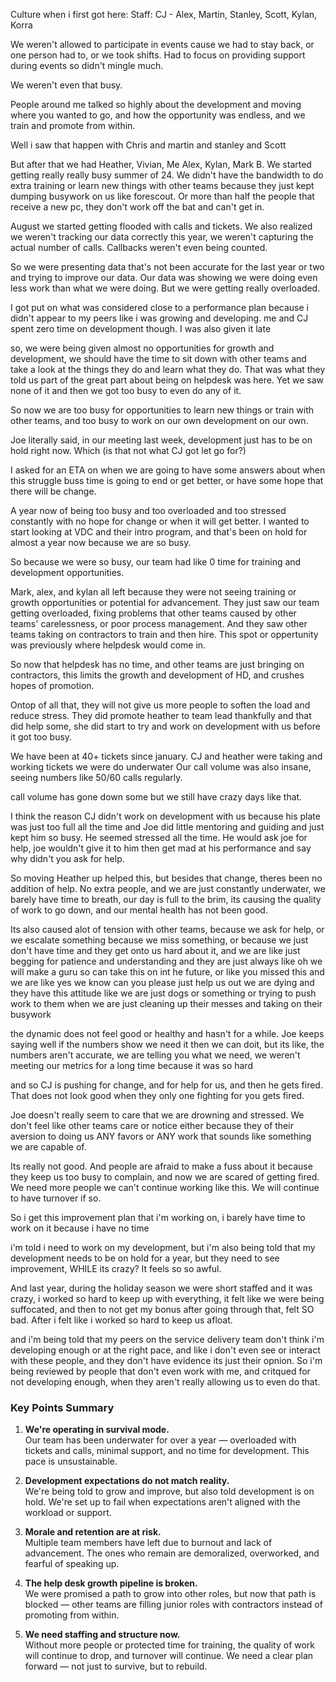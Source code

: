 Culture when i first got here: 
Staff: CJ - Alex, Martin, Stanley, Scott, Kylan, Korra

We weren't allowed to participate in events cause we had to stay back, or one person had to, or we took shifts. Had to focus on providing support during events so didn't mingle much.

We weren't even that busy. 

People around me talked so highly about the development and moving where you wanted to go, and how the opportunity was endless, and we train and promote from within.

Well i saw that happen with Chris and martin and stanley and Scott

But after that we had Heather, Vivian, Me Alex, Kylan, Mark B.
We started getting really really busy summer of 24. 
We didn't have the bandwidth to do extra training or learn new things with other teams because they just kept dumping busywork on us like forescout. Or more than half the people that receive a new pc, they don't work off the bat and can't get in.

August we started getting flooded with calls and tickets.
We also realized we weren't tracking our data correctly this year, we weren't capturing the actual number of calls. Callbacks weren't even being counted.

So we were presenting data that's not been accurate for the last year or two and trying to improve our data. Our data was showing we were doing even less work than what we were doing. But we were getting really overloaded.

I got put on what was considered close to a performance plan because i didn't appear to my peers like i was growing and developing. 
me and CJ spent zero time on development though. 
I was also given it late

so, we were being given almost no opportunities for growth and development, we should have the time to sit down with other teams and take a look at the things they do and learn what they do. That was what they told us part of the great part about being on helpdesk was here. Yet we saw none of it and then we got too busy to even do any of it.

So now we are too busy for opportunities to learn new things or train with other teams, and too busy to work on our own development on our own. 

Joe literally said, in our meeting last week, development just has to be on hold right now. Which (is that not what CJ got let go for?)

 I asked for an ETA on when we are going to have some answers about when this struggle buss time is going to end or get better, or have some hope that there will be change.

A year now of being too busy and too overloaded and too stressed constantly with no hope for change or when it will get better. I wanted to start looking at VDC and their intro program, and that's been on hold for almost a year now because we are so busy.

So because we were so busy, our team had like 0 time for training and development opportunities. 

Mark, alex, and kylan all left because they were not seeing training or growth opportunities or potential for advancement. 
They just saw our team getting overloaded, fixing problems that other teams caused by other teams' carelessness, or poor process management.
And they saw other teams taking on contractors to train and then hire. This spot or oppertunity was previously where helpdesk would come in.

So now that helpdesk has no time, and other teams are just bringing on contractors, this limits the growth and development of HD, and crushes hopes of promotion.

Ontop of all that, they will not give us more people to soften the load and reduce stress. They did promote heather to team lead thankfully and that did help some, she did start to try and work on development with us before it got too busy.

We have been at 40+ tickets since january. 
CJ and heather were taking and working tickets we were do underwater
Our call volume was also insane, seeing numbers like 50/60 calls regularly.

call volume has gone down some but we still have crazy days like that. 

I think the reason CJ didn't work on development with us because his plate was just too full all the time and Joe did little mentoring and guiding and just kept him so busy. He seemed stressed all the time. He would ask joe for help, joe wouldn't give it to him then get mad at his performance and say why didn't you ask for help.

So moving Heather up helped this, but besides that change, theres been no addition of help. No extra people, and we are just constantly underwater, we barely have time to breath, our day is full to the brim, its causing the quality of work to go down, and our mental health has not been good.

Its also caused alot of tension with other teams, because we ask for help, or we escalate something because we miss something, or because we just don't have time and they get onto us hard about it, and we are like just begging for patience and understanding and they are just always like
oh we will make a guru so can take this on int he future, or like you missed this and we are like yes we know can you please just help us out we are dying and they  have this attitude like we are just dogs or something or trying to push work to them when we are just cleaning up their messes and taking on their busywork

the dynamic does not feel good or healthy and hasn't for a while.
Joe keeps saying well if the numbers show we need it then we can doit, but its like, the numbers aren't accurate, we are telling you what we need, we weren't meeting our metrics for a long time because it was so hard

and so CJ is pushing for change, and for help for us, and then he gets fired. That does not look good when they only one fighting for you gets fired.

Joe doesn't really seem to care that we are drowning and stressed. We don't feel like other teams care or notice either because they of their aversion to doing us ANY favors or ANY work that sounds like something we are capable of.

Its really not good. And people are afraid to make a fuss about it because they keep us too busy to complain, and now we are scared of getting fired. We need more people we can't continue working like this. We will continue to have turnover if so. 

So i get this improvement plan that i'm working on, i barely have time to work on it because i have no time

i'm told i need to work on my development, but i'm also being told that my development needs to be on hold for a year, but they need to see improvement, WHILE its crazy? It feels so so awful. 

And last year, during the holiday season we were short staffed and it was crazy, i worked so hard to keep  up with everything, it felt like we were being suffocated, and then to not get my bonus after going through that, felt SO bad. After i felt like i worked so hard to keep us afloat.

and i'm being told that my peers on the service delivery team don't think i'm developing enough or at the right pace, and like i don't even see or interact with these people, and they don't have evidence its just their opnion. So i'm being reviewed by people that don't even work with me, and critqued for not developing enough, when they aren't really allowing us to even do that.


### **Key Points Summary**

1. **We're operating in survival mode.**  
    Our team has been underwater for over a year — overloaded with tickets and calls, minimal support, and no time for development. This pace is unsustainable.
    
2. **Development expectations do not match reality.**  
    We're being told to grow and improve, but also told development is on hold. We're set up to fail when expectations aren't aligned with the workload or support.
    
3. **Morale and retention are at risk.**  
    Multiple team members have left due to burnout and lack of advancement. The ones who remain are demoralized, overworked, and fearful of speaking up.
    
4. **The help desk growth pipeline is broken.**  
    We were promised a path to grow into other roles, but now that path is blocked — other teams are filling junior roles with contractors instead of promoting from within.
    
5. **We need staffing and structure now.**  
    Without more people or protected time for training, the quality of work will continue to drop, and turnover will continue. We need a clear plan forward — not just to survive, but to rebuild.
